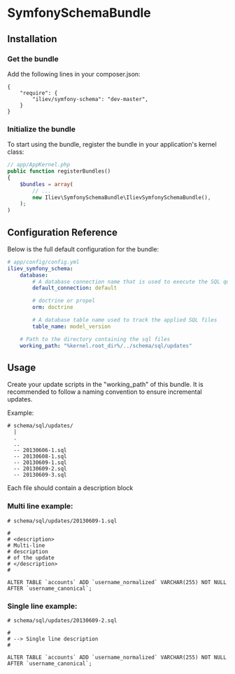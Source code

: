 SymfonySchemaBundle
==============

## Installation

### Get the bundle

Add the following lines in your composer.json:

```
{
    "require": {
        "iliev/symfony-schema": "dev-master",
    }
}
```

### Initialize the bundle

To start using the bundle, register the bundle in your application's kernel class:

``` php
// app/AppKernel.php
public function registerBundles()
{
    $bundles = array(
        // ...
        new Iliev\SymfonySchemaBundle\IlievSymfonySchemaBundle(),
    );
)
```

## Configuration Reference

Below is the full default configuration for the bundle:

``` yaml
# app/config/config.yml
iliev_symfony_schema:
    database:
        # A database connection name that is used to execute the SQL queries
        default_connection: default

        # doctrine or propel
        orm: doctrine

        # A database table name used to track the applied SQL files
        table_name: model_version

    # Path to the directory containing the sql files
    working_path: "%kernel.root_dir%/../schema/sql/updates"
```

## Usage

Create your update scripts in the "working_path" of this bundle.
It is recommended to follow a naming convention to ensure incremental updates.

Example:
```
# schema/sql/updates/
  |
  .
  ..
  -- 20130606-1.sql
  -- 20130608-1.sql
  -- 20130609-1.sql
  -- 20130609-2.sql
  -- 20130609-3.sql
```

Each file should contain a description block

### Multi line example:

```
# schema/sql/updates/20130609-1.sql

#
# <description>
# Multi-line
# description
# of the update
# </description>
#

ALTER TABLE `accounts` ADD `username_normalized` VARCHAR(255) NOT NULL AFTER `username_canonical`;
```

### Single line example:

```
# schema/sql/updates/20130609-2.sql

#
# --> Single line description
#

ALTER TABLE `accounts` ADD `username_normalized` VARCHAR(255) NOT NULL AFTER `username_canonical`;
```
